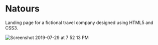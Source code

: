 # Natours
Landing page for a fictional travel company designed using HTML5 and CSS3.

![Screenshot 2019-07-29 at 7 52 13 PM](https://user-images.githubusercontent.com/43543486/62056086-86bea880-b23a-11e9-82f0-cf48e47f41f2.png)
